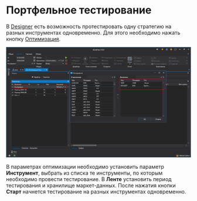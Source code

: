 # Портфельное тестирование

В [Designer](../../designer.md) есть возможность протестировать одну стратегию на разных инструментах одновременно. Для этого необходимо нажать кнопку [Оптимизация](brute_force.md).

![Designer Portfolio testing](../../../images/designer_portfolio_testing.png)

В параметрах оптимизации необходимо установить параметр **Инструмент**, выбрать из списка те инструменты, по которым необходимо провести тестирование. В **Ленте** установить период тестирования и хранилище маркет\-данных. После нажатия кнопки **Старт** начнется тестирование на разных инструментах одновременно.
